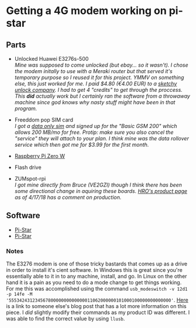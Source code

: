 # Getting a 4G modem working on pi-star
## Parts

* Unlocked Huawei E3276s-500  
   _Mine was supposed to come unlocked (but ebay... so it wasn't).  I chose the modem initally to use with a Meraki router but that served it's temporary purpose so I reused it for this project.  YMMV on something else, this just worked for me.  I paid $4.80 (€4.00 EUR) to a [sketchy unlock company](https://www.dc-unlocker.com/ "Sketchy Unlock"). I had to get 4 "credits" to get through the proccess.  This **did** actually work but I certainly ran the software from a throwaway machine since god knows why nasty stuff might have been in that program._

* Freeddom pop SIM card   
   _I got a [data only sim](https://shop.freedompop.com/product/lte-sim-kit-3-in-1-data-only-bundle/ZMP-USIM-DOTRIDOKT01) and signed up for the "Basic GSM 200" which allows 200 MB/mo for free.  Protip: make sure you also cancel the "service" they will attach to your plan.  I think mine was the data rollover service which then got me for $3.99 for the first month._

* [Raspberry Pi Zero W](https://www.raspberrypi.org/products/raspberry-pi-zero-w/)   

* Flash drive 

* ZUMspot-rpi   
   _I got mine directly from Bruce (VE2GZI) though I think there has been some directional change in aquiring these boards.  [HRO's product page](https://www.hamradio.com/detail.cfm?pid=H0-015993) as of 4/17/18 has a comment on production._      

## Software
* [Pi-Star](https://www.pistar.uk/)
* [Pi-Star](https://www.pistar.uk/)

### Notes
The E3276 modem is one of those tricky bastards that comes up as a drive in order to install it's cient software.  In Windows this is great since you're essentially able to it in to any machine, install, and go.  In Linux on the other hand it is a pain as you need to do a mode change to get things working.  For me this was accomplished using the command `usb_modeswitch -v 12d1 -p 14fe -M '55534243123456780000000000000011062000000101000100000000000000'`.  [Here]() is a link to someone else's blog post that has a lot more information on this piece.  I *did* slightly modify their commands as my product ID was different.  I was able to find the correct value by using `llusb`.
